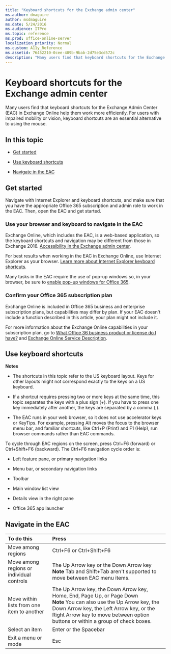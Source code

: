 ```yaml
---
title: "Keyboard shortcuts for the Exchange admin center"
ms.author: dmaguire
author: msdmaguire
ms.date: 5/24/2016
ms.audience: ITPro
ms.topic: reference
ms.prod: office-online-server
localization_priority: Normal
ms.custom: A11y_Reference
ms.assetid: 76452210-0cee-409b-9bab-2d75e3cd572c
description: "Many users find that keyboard shortcuts for the Exchange Admin Center (EAC) in Exchange Online help them work more efficiently. For users with impaired mobility or vision, keyboard shortcuts are an essential alternative to using the mouse."
---
```


# Keyboard shortcuts for the Exchange admin center

Many users find that keyboard shortcuts for the Exchange Admin Center (EAC) in Exchange Online help them work more efficiently. For users with impaired mobility or vision, keyboard shortcuts are an essential alternative to using the mouse.
  
## In this topic

- [Get started](accessibility-in-exchange-admin-center.md#BKMK_getstarted)
    
- [Use keyboard shortcuts](keyboard-shortcuts-in-admin-center.md#BKMK_keyboardshortcuts)
    
- [Navigate in the EAC](keyboard-shortcuts-in-admin-center.md#BKMK_navigateEAC)
    
## Get started
<a name="BKMK_getstarted"> </a>

Navigate with Internet Explorer and keyboard shortcuts, and make sure that you have the appropriate Office 365 subscription and admin role to work in the EAC. Then, open the EAC and get started.
  
### Use your browser and keyboard to navigate in the EAC

Exchange Online, which includes the EAC, is a web-based application, so the keyboard shortcuts and navigation may be different from those in Exchange 2016. [Accessibility in the Exchange admin center](accessibility-in-exchange-admin-center.md).
  
For best results when working in the EAC in Exchange Online, use Internet Explorer as your browser. [Learn more about Internet Explorer keyboard shortcuts](https://go.microsoft.com/fwlink/?LinkID=787614).
  
Many tasks in the EAC require the use of pop-up windows so, in your browser, be sure to [enable pop-up windows for Office 365](https://go.microsoft.com/fwlink/?LinkID=317550).
  
### Confirm your Office 365 subscription plan

Exchange Online is included in Office 365 business and enterprise subscription plans, but capabilities may differ by plan. If your EAC doesn't include a function described in this article, your plan might not include it.
  
For more information about the Exchange Online capabilities in your subscription plan, go to [What Office 36 business product or license do I have?](https://go.microsoft.com/fwlink/?LinkID=797552) and [Exchange Online Service Description](https://go.microsoft.com/fwlink/?LinkID=797553).
  
## Use keyboard shortcuts
<a name="BKMK_keyboardshortcuts"> </a>

 **Notes**
  
- The shortcuts in this topic refer to the US keyboard layout. Keys for other layouts might not correspond exactly to the keys on a US keyboard.
    
- If a shortcut requires pressing two or more keys at the same time, this topic separates the keys with a plus sign (+). If you have to press one key immediately after another, the keys are separated by a comma (,).
    
- The EAC runs in your web browser, so it does not use accelerator keys or KeyTips. For example, pressing Alt moves the focus to the browser menu bar, and familiar shortcuts, like Ctrl+P (Print) and F1 (Help), run browser commands rather than EAC commands.
    
To cycle through EAC regions on the screen, press Ctrl+F6 (forward) or Ctrl+Shift+F6 (backward). The Ctrl+F6 navigation cycle order is:
  
- Left feature pane, or primary navigation links
    
- Menu bar, or secondary navigation links
    
- Toolbar
    
- Main window list view
    
- Details view in the right pane
    
- Office 365 app launcher
    
## Navigate in the EAC
<a name="BKMK_navigateEAC"> </a>

|**To do this**|**Press**|
|:-----|:-----|
|Move among regions  <br/> |Ctrl+F6 or Ctrl+Shift+F6  <br/> |
|Move among regions or individual controls  <br/> |The Up Arrow key or the Down Arrow key **Note** Tab and Shift+Tab aren't supported to move between EAC menu items.  <br/> |
|Move within lists from one item to another  <br/> |The Up Arrow key, the Down Arrow key, Home, End, Page Up, or Page Down  <br/> **Note** You can also use the Up Arrow key, the Down Arrow key, the Left Arrow key, or the Right Arrow key to move between option buttons or within a group of check boxes.  <br/> |
|Select an item  <br/> |Enter or the Spacebar  <br/> |
|Exit a menu or mode  <br/> |Esc  <br/> |
   

